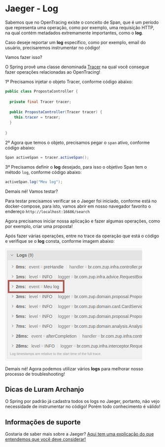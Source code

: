 # Jaeger - Log

Sabemos que no OpenTracing existe o conceito de Span, que é um período que representa uma operação, como por exemplo, 
uma requisição HTTP, na qual contém metadados extremamente importantes, como o **log**.

Caso deseje reportar um **log** específico, como por exemplo, email do usuário, precisaremos instrumentar no código!

Vamos fazer isso?

O Spring provê uma classe denominada [Tracer](https://github.com/opentracing/opentracing-java/blob/master/opentracing-api/src/main/java/io/opentracing/Tracer.java) 
na qual você consegue fazer operações relacionadas ao OpenTracing!

1º Precisamos injetar o objeto Tracer, conforme código abaixo:

```java
public class PropostaController {

  private final Tracer tracer;

  public PropostaController(Tracer tracer) {
    this.tracer = tracer;
  }

}
```

2º Agora que temos o objeto, precisamos pegar o `span` ativo, conforme código abaixo:

```java
Span activeSpan = tracer.activeSpan();
```

3º Precisamos definir o **log** desejado, para isso o objetivo Span tem o método `log`, conforme código abaixo:

```java
activeSpan.log("Meu log");
```

Demais né! Vamos testar?

Para testar precisamos verificar se o Jaeger foi iniciado, conforme está no docker-compose, para isto, vamos abrir em 
nosso navegador favorito o endereço `http://localhost:16686/search`

Agora precisamos iniciar nossa aplicação e fazer algumas operações, como por exemplo, criar uma proposta!

Após fazer várias operações, entre no trace da operação que está o código e verifique se o **log** consta, 
conforme imagem abaixo:

![alt text](../images/open-tracing-009.png "OpenTracing")

Demais né! Agora podemos utilizar vários **logs** para melhorar nosso processo de troubleshooting!

## Dicas de Luram Archanjo

O Spring por padrão já cadastra todos os logs no Jaeger, portanto, não vejo necessidade de instrumentar no código! Porém 
todo conhecimento é válido!

## Informações de suporte

Gostaria de saber mais sobre a Jaeger? [Aqui tem uma explicação do que entendemos que você deve considerar!](https://www.jaegertracing.io/docs/1.18/#about)